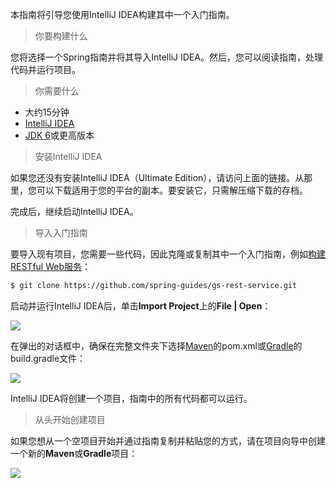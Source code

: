 本指南将引导您使用IntelliJ IDEA构建其中一个入门指南。

> 你要构建什么

您将选择一个Spring指南并将其导入IntelliJ IDEA。然后，您可以阅读指南，处理代码并运行项目。

> 你需要什么

- 大约15分钟
- [IntelliJ IDEA](https://www.jetbrains.com/idea/download/)
- [JDK 6](http://www.oracle.com/technetwork/java/javase/downloads/index.html)或更高版本

> 安装IntelliJ IDEA

如果您还没有安装IntelliJ IDEA（Ultimate Edition），请访问上面的链接。从那里，您可以下载适用于您的平台的副本。要安装它，只需解压缩下载的存档。

完成后，继续启动IntelliJ IDEA。

> 导入入门指南

要导入现有项目，您需要一些代码，因此克隆或复制其中一个入门指南，例如[构建RESTful Web服务](https://www.springall.com.cn/java/gou_jian_restful_web_fu_wu.html)：

```bash
$ git clone https://github.com/spring-guides/gs-rest-service.git
```

启动并运行IntelliJ IDEA后，单击**Import Project**上的**File | Open**：

![](http://image.cdn.ttxit.com/15357058119468.png)

在弹出的对话框中，确保在完整文件夹下选择[Maven](https://www.springall.com.cn/java/shi_yong_maven_gou_jian_java_xiang_mu.html)的pom.xml或[Gradle](https://www.springall.com.cn/java/shi_yong_gradle_gou_jian_java_xiang_mu.html)的build.gradle文件：

![](http://image.cdn.ttxit.com/15357059649932.png)

IntelliJ IDEA将创建一个项目，指南中的所有代码都可以运行。

> 从头开始创建项目

如果您想从一个空项目开始并通过指南复制并粘贴您的方式，请在项目向导中创建一个新的**Maven**或**Gradle**项目：

![](http://image.cdn.ttxit.com/15357059986422.png)